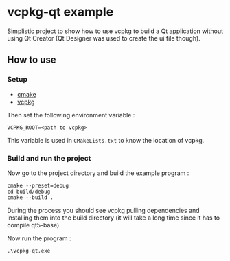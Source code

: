 # vcpkg-qt example

Simplistic project to show how to use vcpkg to build a Qt application without using Qt Creator (Qt Designer was used to create the ui file though).

## How to use

### Setup

- [cmake](https://cmake.org/download/)
- [vcpkg](https://vcpkg.io/en/getting-started.html)

Then set the following environment variable :

    VCPKG_ROOT=<path to vcpkg>

This variable is used in `CMakeLists.txt` to know the location of vcpkg.

### Build and run the project

Now go to the project directory and build the example program :

    cmake --preset=debug
    cd build/debug
    cmake --build .

During the process you should see vcpkg pulling dependencies and installing them into the build directory (it will take a long time since it has to compile qt5-base).

Now run the program :

    .\vcpkg-qt.exe